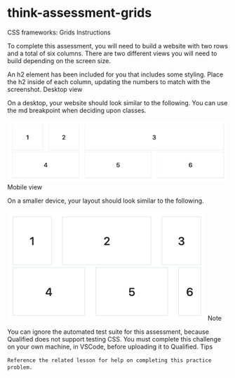 # think-assessment-grids

CSS frameworks: Grids
Instructions

To complete this assessment, you will need to build a website with two rows and a total of six columns. There are two different views you will need to build depending on the screen size.

An h2 element has been included for you that includes some styling. Place the h2 inside of each column, updating the numbers to match with the screenshot.
Desktop view

On a desktop, your website should look similar to the following. You can use the md breakpoint when deciding upon classes.

![Alt text](desktop.png "a title")
Mobile view

On a smaller device, your layout should look similar to the following.

![Alt text](mobile.png "a title")
Note

You can ignore the automated test suite for this assessment, because Qualified does not support testing CSS.
You must complete this challenge on your own machine, in VSCode, before uploading it to Qualified.
Tips

    Reference the related lesson for help on completing this practice problem.

